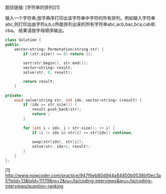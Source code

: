 题目链接: [字符串的排列][1]

输入一个字符串,按字典序打印出该字符串中字符的所有排列。例如输入字符串abc,则打印出由字符a,b,c所能排列出来的所有字符串abc,acb,bac,bca,cab和cba。 结果请按字母顺序输出。 


```cpp
class Solution {
public:
    vector<string> Permutation(string str) {
        if (str.size() == 0) return {};
        
        sort(str.begin(), str.end());
		vector<string> result;
        solve(str, 0, result);

        return result;
    }
    
private:
    void solve(string str, int idx, vector<string> &result) {
     	if (idx == str.size()) {
            result.push_back(str);
            return ;
        }
        
        for (int i = idx; i < str.size(); ++ i) {
            if (i != idx && str[i] == str[idx]) continue;
            
        	swap(str[idx], str[i]);
            solve(str, idx+1, result);
        }
    }
};

```

[1] http://www.nowcoder.com/practice/947f6eb80d944a84850b0538bf0ec3a5?tpId=13&tqId=11179&rp=2&ru=/ta/coding-interviews&qru=/ta/coding-interviews/question-ranking